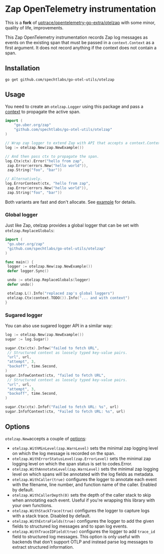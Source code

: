# Zap OpenTelemetry instrumentation

This is a __fork__ of [uptrace/opentelemetry-go-extra/otelzap](https://github.com/uptrace/opentelemetry-go-extra/tree/main/otelzap) with some minor, quality of life, improvements.

This Zap OpenTelemetry instrumentation records Zap log messages as events on the existing span that must be passed
in a `context.Context` as a first argument. It does not record anything if the context does not contain a span.

## Installation

```shell
go get github.com/spechtlabs/go-otel-utils/otelzap
```

## Usage

You need to create an `otelzap.Logger` using this package and pass a [context](https://uptrace.dev/opentelemetry/go-tracing.html#context) to propagate the active span.

```go
import (
    "go.uber.org/zap"
    "github.com/spechtlabs/go-otel-utils/otelzap"
)

// Wrap zap logger to extend Zap with API that accepts a context.Context.
log := otelzap.New(zap.NewExample())

// And then pass ctx to propagate the span.
log.Ctx(ctx).Error("hello from zap",
 zap.Error(errors.New("hello world")),
 zap.String("foo", "bar"))

// Alternatively.
log.ErrorContext(ctx, "hello from zap",
 zap.Error(errors.New("hello world")),
 zap.String("foo", "bar"))
```

Both variants are fast and don't allocate. See [example](/example/) for details.

### Global logger

Just like Zap, otelzap provides a global logger that can be set with `otelzap.ReplaceGlobals`:

```go
import (
 "go.uber.org/zap"
 "github.com/spechtlabs/go-otel-utils/otelzap"
)

func main() {
 logger := otelzap.New(zap.NewExample())
 defer logger.Sync()

 undo := otelzap.ReplaceGlobals(logger)
 defer undo()

 otelzap.L().Info("replaced zap's global loggers")
 otelzap.Ctx(context.TODO()).Info("... and with context")
}
```

### Sugared logger

You can also use sugared logger API in a similar way:

```go
log := otelzap.New(zap.NewExample())
sugar := log.Sugar()

sugar.Ctx(ctx).Infow("failed to fetch URL",
 // Structured context as loosely typed key-value pairs.
 "url", url,
 "attempt", 3,
 "backoff", time.Second,
)
sugar.InfowContext(ctx, "failed to fetch URL",
 // Structured context as loosely typed key-value pairs.
 "url", url,
 "attempt", 3,
 "backoff", time.Second,
)

sugar.Ctx(ctx).Infof("Failed to fetch URL: %s", url)
sugar.InfofContext(ctx, "Failed to fetch URL: %s", url)
```

## Options

`otelzap.New`accepts a couple of [options](https://pkg.go.dev/github.com/spechtlabs/go-otel-utils/otelzap#Option):

- `otelzap.WithMinLevel(zap.WarnLevel)` sets the minimal zap logging level on which the log message is recorded on the span.
- `otelzap.WithErrorStatusLevel(zap.ErrorLevel)` sets the minimal zap logging level on which the span status is set to codes.Error.
- `otelzap.WithAnnotateLevel(zap.WarnLevel)` sets the minimal zap logging level on which spans will be annotated with the log fields as metadata.
- `otelzap.WithCaller(true)` configures the logger to annotate each event with the filename, line number, and function name of the caller. Enabled by default.
- `otelzap.WithCallerDepth(0)` sets the depth of the caller stack to skip when annotating each  event. Useful if you're wrapping this library with your own functions.
- `otelzap.WithStackTrace(true)` configures the logger to capture logs with a stack trace. Disabled by default.
- `otelzap.WithExtraFields(true)` configures the logger to add the given fields to structured log messages and to span log events.
- `otelzap.WithTraceIDField(true)` configures the logger to add `trace_id` field to structured log messages. This option is only useful with backends that don't support OTLP and instead parse log messages to extract structured information.
